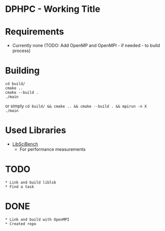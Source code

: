 
# DPHPC - Working Title

# Requirements
* Currently none (TODO: Add OpenMP and OpenMPI - if needed - to build process)

# Building

```
cd build/
cmake ..
cmake --build .
./main
```
or simply `cd build/ && cmake .. && cmake --build . && mpirun -n X ./main`

# Used Libraries
* [LibSciBench](https://spcl.inf.ethz.ch/Research/Performance/LibLSB/)
    * For performance measurements

# TODO
    * Link and build liblsb
    * Find a task

# DONE
    * Link and build with OpenMPI
    * Created repo